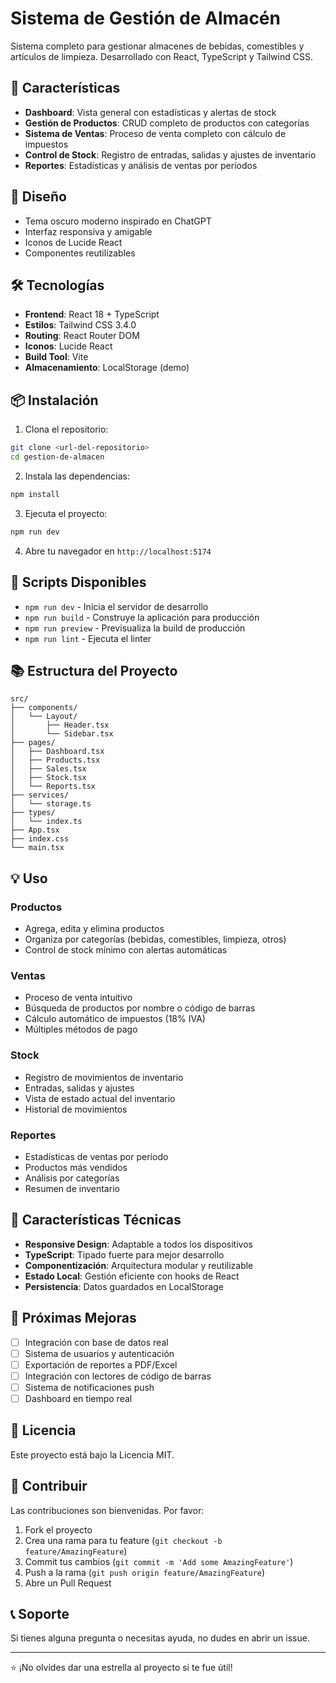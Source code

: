 # Sistema de Gestión de Almacén

Sistema completo para gestionar almacenes de bebidas, comestibles y artículos de limpieza. Desarrollado con React, TypeScript y Tailwind CSS.

## 🚀 Características

- **Dashboard**: Vista general con estadísticas y alertas de stock
- **Gestión de Productos**: CRUD completo de productos con categorías
- **Sistema de Ventas**: Proceso de venta completo con cálculo de impuestos
- **Control de Stock**: Registro de entradas, salidas y ajustes de inventario
- **Reportes**: Estadísticas y análisis de ventas por períodos

## 🎨 Diseño

- Tema oscuro moderno inspirado en ChatGPT
- Interfaz responsiva y amigable
- Iconos de Lucide React
- Componentes reutilizables

## 🛠️ Tecnologías

- **Frontend**: React 18 + TypeScript
- **Estilos**: Tailwind CSS 3.4.0
- **Routing**: React Router DOM
- **Iconos**: Lucide React
- **Build Tool**: Vite
- **Almacenamiento**: LocalStorage (demo)

## 📦 Instalación

1. Clona el repositorio:
```bash
git clone <url-del-repositorio>
cd gestion-de-almacen
```

2. Instala las dependencias:
```bash
npm install
```

3. Ejecuta el proyecto:
```bash
npm run dev
```

4. Abre tu navegador en `http://localhost:5174`

## 🔧 Scripts Disponibles

- `npm run dev` - Inicia el servidor de desarrollo
- `npm run build` - Construye la aplicación para producción
- `npm run preview` - Previsualiza la build de producción
- `npm run lint` - Ejecuta el linter

## 📚 Estructura del Proyecto

```
src/
├── components/
│   └── Layout/
│       ├── Header.tsx
│       └── Sidebar.tsx
├── pages/
│   ├── Dashboard.tsx
│   ├── Products.tsx
│   ├── Sales.tsx
│   ├── Stock.tsx
│   └── Reports.tsx
├── services/
│   └── storage.ts
├── types/
│   └── index.ts
├── App.tsx
├── index.css
└── main.tsx
```

## 💡 Uso

### Productos
- Agrega, edita y elimina productos
- Organiza por categorías (bebidas, comestibles, limpieza, otros)
- Control de stock mínimo con alertas automáticas

### Ventas
- Proceso de venta intuitivo
- Búsqueda de productos por nombre o código de barras
- Cálculo automático de impuestos (18% IVA)
- Múltiples métodos de pago

### Stock
- Registro de movimientos de inventario
- Entradas, salidas y ajustes
- Vista de estado actual del inventario
- Historial de movimientos

### Reportes
- Estadísticas de ventas por período
- Productos más vendidos
- Análisis por categorías
- Resumen de inventario

## 🎯 Características Técnicas

- **Responsive Design**: Adaptable a todos los dispositivos
- **TypeScript**: Tipado fuerte para mejor desarrollo
- **Componentización**: Arquitectura modular y reutilizable
- **Estado Local**: Gestión eficiente con hooks de React
- **Persistencia**: Datos guardados en LocalStorage

## 🚀 Próximas Mejoras

- [ ] Integración con base de datos real
- [ ] Sistema de usuarios y autenticación
- [ ] Exportación de reportes a PDF/Excel
- [ ] Integración con lectores de código de barras
- [ ] Sistema de notificaciones push
- [ ] Dashboard en tiempo real

## 📄 Licencia

Este proyecto está bajo la Licencia MIT.

## 👥 Contribuir

Las contribuciones son bienvenidas. Por favor:

1. Fork el proyecto
2. Crea una rama para tu feature (`git checkout -b feature/AmazingFeature`)
3. Commit tus cambios (`git commit -m 'Add some AmazingFeature'`)
4. Push a la rama (`git push origin feature/AmazingFeature`)
5. Abre un Pull Request

## 📞 Soporte

Si tienes alguna pregunta o necesitas ayuda, no dudes en abrir un issue.

---

⭐ ¡No olvides dar una estrella al proyecto si te fue útil!
